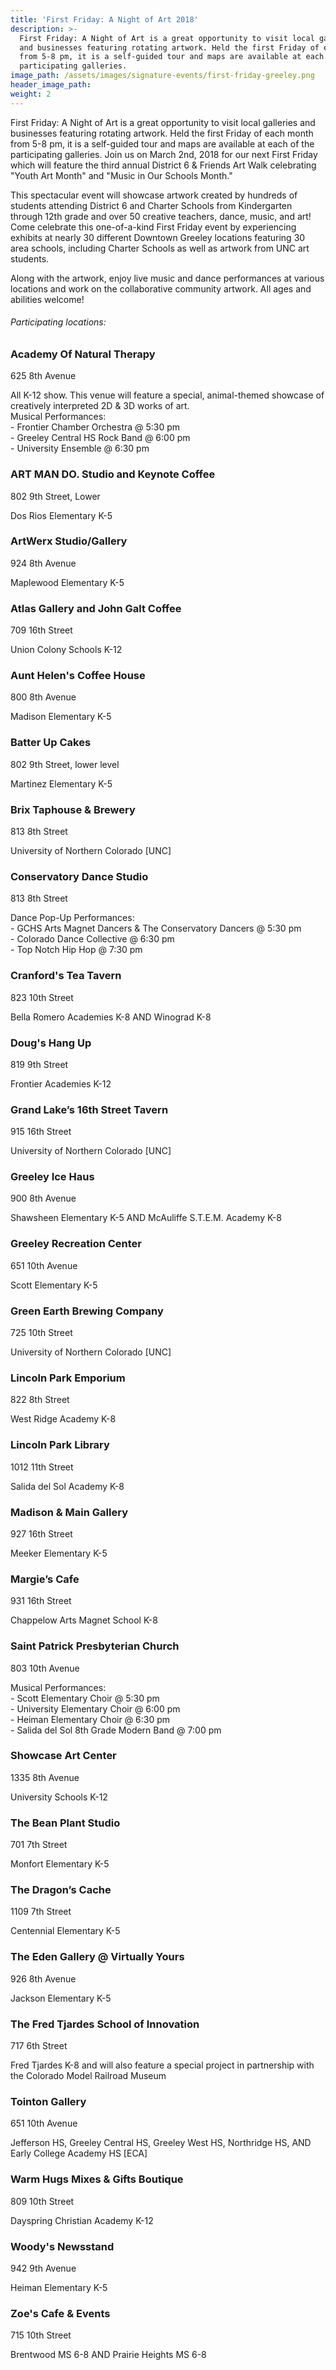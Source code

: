 ```yaml
---
title: 'First Friday: A Night of Art 2018'
description: >-
  First Friday: A Night of Art is a great opportunity to visit local galleries
  and businesses featuring rotating artwork. Held the first Friday of each month
  from 5-8 pm, it is a self-guided tour and maps are available at each of the
  participating galleries.
image_path: /assets/images/signature-events/first-friday-greeley.png
header_image_path:
weight: 2
---
```



First Friday: A Night of Art is a great opportunity to visit local galleries and businesses featuring rotating artwork. Held the first Friday of each month from 5-8 pm, it is a self-guided tour and maps are available at each of the participating galleries. Join us on March 2nd, 2018 for our next First Friday which will feature the third annual District 6 & Friends Art Walk celebrating "Youth Art Month" and "Music in Our Schools Month."

This spectacular event will showcase artwork created by hundreds of students attending District 6 and Charter Schools from Kindergarten through 12th grade and over 50 creative teachers, dance, music, and art! Come celebrate this one-of-a-kind First Friday event by experiencing exhibits at nearly 30 different Downtown Greeley locations featuring 30 area schools, including Charter Schools as well as artwork from UNC art students.&nbsp;

Along with the artwork, enjoy live music and dance performances at various locations and work on the collaborative community artwork. All ages and abilities welcome!

###### *Participating locations:*

### Academy Of Natural Therapy

625 8th Avenue

All K-12 show. This venue will feature a special, animal-themed showcase of creatively interpreted 2D & 3D works of art.<br>Musical Performances:<br>- Frontier Chamber Orchestra @ 5:30 pm<br>- Greeley Central HS Rock Band @ 6:00 pm<br>- University Ensemble @ 6:30 pm

### ART MAN DO. Studio and Keynote Coffee

802 9th Street, Lower

Dos Rios Elementary K-5

### ArtWerx Studio/Gallery

924 8th Avenue

Maplewood Elementary K-5

### Atlas Gallery and John Galt Coffee

709 16th Street

Union Colony Schools K-12

### Aunt Helen's Coffee House

800 8th Avenue

Madison Elementary K-5

### Batter Up Cakes

802 9th Street, lower level

Martinez Elementary K-5

### Brix Taphouse & Brewery

813 8th Street

University of Northern Colorado [UNC]

### Conservatory Dance Studio

813 8th Street

Dance Pop-Up Performances:<br>- GCHS Arts Magnet Dancers & The Conservatory Dancers @ 5:30 pm<br>- Colorado Dance Collective @ 6:30 pm<br>- Top Notch Hip Hop @ 7:30 pm

### Cranford's Tea Tavern

823 10th Street

Bella Romero Academies K-8 AND Winograd K-8

### Doug's Hang Up

819 9th Street

Frontier Academies K-12

### Grand Lake’s 16th Street Tavern

915 16th Street

University of Northern Colorado [UNC]

### Greeley Ice Haus

900 8th Avenue

Shawsheen Elementary K-5 AND McAuliffe S.T.E.M. Academy K-8

### Greeley Recreation Center

651 10th Avenue

Scott Elementary K-5

### Green Earth Brewing Company

725 10th Street

University of Northern Colorado [UNC]

### Lincoln Park Emporium

822 8th Street

West Ridge Academy K-8

### Lincoln Park Library

1012 11th Street

Salida del Sol Academy K-8

### Madison & Main Gallery

927 16th Street

Meeker Elementary K-5

### Margie’s Cafe

931 16th Street

Chappelow Arts Magnet School K-8

### Saint Patrick Presbyterian Church

803 10th Avenue

Musical Performances:<br>- Scott Elementary Choir @ 5:30 pm<br>- University Elementary Choir @ 6:00 pm<br>- Heiman Elementary Choir @ 6:30 pm&nbsp;<br>- Salida del Sol 8th Grade Modern Band @ 7:00 pm

### Showcase Art Center

1335 8th Avenue

University Schools K-12

### The Bean Plant Studio

701 7th Street

Monfort Elementary K-5

### The Dragon’s Cache

1109 7th Street

Centennial Elementary K-5

### The Eden Gallery @ Virtually Yours

926 8th Avenue

Jackson Elementary K-5

### The Fred Tjardes School of Innovation

717 6th Street

Fred Tjardes K-8 and will also feature a special project in partnership with the Colorado Model Railroad Museum

### Tointon Gallery

651 10th Avenue

Jefferson HS, Greeley Central HS, Greeley West HS, Northridge HS, AND Early College Academy HS [ECA]

### Warm Hugs Mixes & Gifts Boutique

809 10th Street

Dayspring Christian Academy K-12

### Woody's Newsstand

942 9th Avenue

Heiman Elementary K-5

### Zoe's Cafe & Events

715 10th Street

Brentwood MS 6-8 AND Prairie Heights MS 6-8